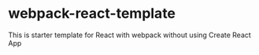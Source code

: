 # webpack-react-template
This is starter template for React with webpack without using Create React App
